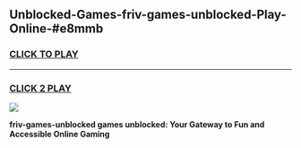 
## Unblocked-Games-friv-games-unblocked-Play-Online-#e8mmb
<h3>
<a href="https://premium.freeplayer.one?title=friv-games-unblocked&ref=27F">CLICK TO PLAY</a></h3>
<hr>

<h3>
<a href="https://premium.freeplayer.one?title=friv-games-unblocked&ref=27F">CLICK 2 PLAY</a>
  
</h3>

<a href="https://premium.freeplayer.one?title=friv-games-unblocked&ref=27F"><img src="https://clearcache.store/games.png"></a>


**friv-games-unblocked games unblocked: Your Gateway to Fun and Accessible Online Gaming**
